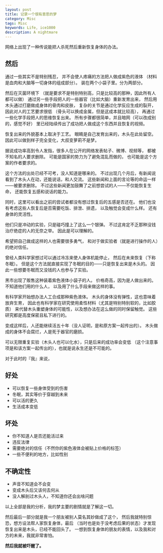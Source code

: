 ```yaml
---
layout: post
title: 记录一个很有意思的梦
category: Misc
tags: Misc
keywords: Life, ice1000
description: A nightmare
---
```



网络上出现了一种传说能把人杀死然后重新恢复身体的办法。


## 然后

通过一些其实不是特别残忍，
并不会使人疼痛的方法把人做成紫色的液体
（材料是血肉和大脑等一切身体的组成部分）。
装在两个小袋子里。分为两部分。

然后在灭菌环境下
（就是要求不是特别特别高，只是比较高的那种，因此所有人都可以做）
通过另一些手段把人的一些器官（比如大脑）重新发育出来，
然后用木头通过打磨做成身体的骨肉和皮肤，
复杂的关节是通过化学反应生成的裂开，因此对人的工艺要求很低
（骨头可以换成金属，但是这成本就比较高），
再通过一些化学手段把人的思维恢复出来。
所有步骤都很简单，并且暗网（可以改成别的，感觉不好）
里已经陆续传出了成功把人做成这个东西并且恢复的视频。

恢复出来的外貌基本上取决于工艺。
眼睛是自己发育出来的，木头在此处留空。
因此可以做到样子完全变化，大叔变萝莉不是梦。

据说成功率高到令人发指，很多人在公开的网络发表帖子、微博、视频等，
都被不知名的人要求删除。
可能是国家的势力为了避免混乱而做的，
也可能是这个方案的作者要求的。

这个方法的出处已经不可考，没人知道是哪来的。
不过出现几个月后，有新闻说看到了木头人在动，还能说话，和人交流。
这些新闻和上面的言论等的命运一样——被要求删除。
不过这些新闻更加鼓舞了之前想尝试的人——不仅能恢复生命，
还能恢复五感和说话的能力。

同时，这里可以看出之前的尝试者都没有想过恢复后的五感是否还在。
他们也没有考虑这些人恢复后是否需要吃饭、排泄、排遗，
以及触觉会变成什么样。
还有身体的灵活性。

他们只是冲动的实验，只是碰巧撞上了这么一个银弹。
不过这肯定不乏那种没钱治疗绝症的人的无奈之举。
因此是可以理解的。

希望把自己做成这样的人也需要很多勇气，
和对于做实验者（就是进行操作的人）的绝对信任。

曾经人类科学家想过可以通过冷冻来使人身体机能停止，
然后在未来恢复（下称 冬眠）。
但是这个方法就直接实现了冬眠的目的——只是恢复出来是木头的。
因此一些想要冬眠而又没钱的人也参与了实验。

黑市出现了贩售这种装着紫色液体小袋子的人。
价格奇高，因为是人做出来的。不知道他们用的什么人，
以及用了什么手段来做这样的事。

有科学家开始想办法人工合成那种紫色液体。
木头的身体没有弹性，这也意味着放弃生育，
因此也有科学家在研究使用柔性材料（尤其是特别特别软的，比如胶质）
来代替木头重塑身体的可能性，以及想办法在这么做的同时保留触觉。
这些研究都是高度保密且私下进行的。

变成这样后，人还能继续活五十年（没人证明，是和原方案一起传出的）。
木头做成的身体不会腐烂，人是死于器官的磨损。

可以无限重复实验（木头人也可以化水），只是后来的成功率会变低
（这个注意事项是和该方案一起传出的），也就是说永生还是不可能的。

对于此时的『我』来说，

## 好处

+ 可以恢复一些身体受到的伤害
+ 冬眠，其实等价于穿越到未来
+ 可以活的更久
+ 生活成本变低

## 坏处

+ 你不知道人是否还能活过来
+ 违反法律
+ 需要绝对的信任（不然你的紫色液体会被贴上价格的标签）
+ 一些不便利的地方，比如性别

## 不确定性

+ 声音不知道会不会变
+ 变成木头后又该何去何从
+ 没人解剖过木头人，不知道你还会出啥问题

以上全部是我的分析，我的梦主要的剧情就是了解这一切。

然后最后一部分就是我一个朋友被别人莫名其妙做成了这个，
然后我就特别惊恐，想方设法帮人家恢复身体，最后
（当时也是处于没考虑后果的状态）才发现恢复出来是木头，已经不能回头了。
一想到恢复身体的朋友的表情，以及我和对方的未来，我就非常害怕。

**然后我就被吓醒了。**
